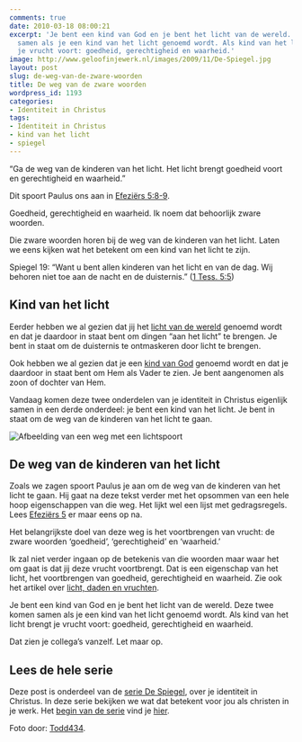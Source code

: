 ```yaml
---
comments: true
date: 2010-03-18 08:00:21
excerpt: 'Je bent een kind van God en je bent het licht van de wereld. Deze twee komen
  samen als je een kind van het licht genoemd wordt. Als kind van het licht brengt
  je vrucht voort: goedheid, gerechtigheid en waarheid.'
image: http://www.geloofinjewerk.nl/images/2009/11/De-Spiegel.jpg
layout: post
slug: de-weg-van-de-zware-woorden
title: De weg van de zware woorden
wordpress_id: 1193
categories:
- Identiteit in Christus
tags:
- Identiteit in Christus
- kind van het licht
- spiegel
---
```


“Ga de weg van de kinderen van het licht. Het licht brengt goedheid voort en gerechtigheid en waarheid.”

Dit spoort Paulus ons aan in [Efeziërs 5:8-9](http://www.biblija.net/biblija.cgi?m=ef+5%3A8-9&id42=0&id18=1&pos=0&l=nl&set=10).

Goedheid, gerechtigheid en waarheid. Ik noem dat behoorlijk zware woorden.

Die zware woorden horen bij de weg van de kinderen van het licht. Laten we eens kijken wat het betekent om een kind van het licht te zijn.

Spiegel 19: “Want u bent allen kinderen van het licht en van de dag. Wij behoren niet toe aan de nacht en de duisternis.” ([1 Tess. 5:5](http://www.biblija.net/biblija.cgi?m=1+Tess+5%3A5&id42=0&id18=1&pos=0&l=nl&set=10))





## Kind van het licht


Eerder hebben we al gezien dat jij het [licht van de wereld](/2009/11/19/hoe-je-een-lamp-kunt-zijn-die-niet-alleen-muggen-aantrekt/) genoemd wordt en dat je daardoor in staat bent om dingen “aan het licht” te brengen. Je bent in staat om de duisternis te ontmaskeren door licht te brengen.

Ook hebben we al gezien dat je een [kind van God](/2009/11/26/kind-van-god-ontdek-het-voorrecht-van-je-adoptie/) genoemd wordt en dat je daardoor in staat bent om Hem als Vader te zien. Je bent aangenomen als zoon of dochter van Hem.

Vandaag komen deze twee onderdelen van je identiteit in Christus eigenlijk samen in een derde onderdeel: je bent een kind van het licht. Je bent in staat om de weg van de kinderen van het licht te gaan.

![Afbeelding van een weg met een lichtspoort](http://www.geloofinjewerk.nl/images/2010/03/wegvanhetlicht.jpg)



## De weg van de kinderen van het licht


Zoals we zagen spoort Paulus je aan om de weg van de kinderen van het licht te gaan. Hij gaat na deze tekst verder met het opsommen van een hele hoop eigenschappen van die weg. Het lijkt wel een lijst met gedragsregels. Lees [Efeziërs 5](http://www.biblija.net/biblija.cgi?m=Efezi%EBrs+5&id42=0&id18=1&pos=0&l=nl&set=10) er maar eens op na.

Het belangrijkste doel van deze weg is het voortbrengen van vrucht: de zware woorden ‘goedheid’, ‘gerechtigheid’ en ‘waarheid.’

Ik zal niet verder ingaan op de betekenis van die woorden maar waar het om gaat is dat jij deze vrucht voortbrengt. Dat is een eigenschap van het licht, het voortbrengen van goedheid, gerechtigheid en waarheid. Zie ook het artikel over [licht, daden en vruchten](/2009/07/27/licht-daden-en-vruchten/).

Je bent een kind van God en je bent het licht van de wereld. Deze twee komen samen als je een kind van het licht genoemd wordt. Als kind van het licht brengt je vrucht voort: goedheid, gerechtigheid en waarheid.

Dat zien je collega’s vanzelf. Let maar op.



## Lees de hele serie


Deze post is onderdeel van de [serie De Spiegel](/2009/11/09/kijk-eens-wat-vaker-in-de-spiegel/), over je identiteit in Christus. In deze serie bekijken we wat dat betekent voor jou als christen in je werk. Het [begin van de serie](/2009/11/09/kijk-eens-wat-vaker-in-de-spiegel/) vind je [hier](/2009/11/09/kijk-eens-wat-vaker-in-de-spiegel/).



Foto door: [Todd434](http://www.flickr.com/photos/todds_photo_gallery/4153825582/).
